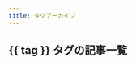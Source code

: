 ```yaml
---
title: タグアーカイブ
---
```


<script setup>
import { data as posts } from '../../.vitepress/theme/components/posts.data.mjs'
import { useData } from "vitepress"
const { params } = useData()
const tag = params.value.tag
</script>

<h2>{{ tag }} タグの記事一覧</h2>
<ul>
    <template v-for="post of posts">
        <li v-if="post.frontmatter.tags && post.frontmatter.tags.includes(tag)">
            <a :href="post.url">{{ post.frontmatter.title }}</a>
        </li>
    </template>
</ul>
